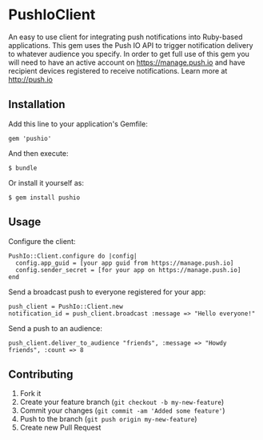 # PushIoClient

An easy to use client for integrating push notifications into Ruby-based applications. This gem uses the Push IO API to trigger notification delivery to whatever audience you specify. In order to get full use of this gem you will need to have an active account on https://manage.push.io and have recipient devices registered to receive notifications. Learn more at http://push.io

## Installation

Add this line to your application's Gemfile:

    gem 'pushio'

And then execute:

    $ bundle

Or install it yourself as:

    $ gem install pushio

## Usage

Configure the client:

```
PushIo::Client.configure do |config|
  config.app_guid = [your app guid from https://manage.push.io]
  config.sender_secret = [for your app on https://manage.push.io]
end
```

Send a broadcast push to everyone registered for your app:
```
push_client = PushIo::Client.new
notification_id = push_client.broadcast :message => "Hello everyone!"
```

Send a push to an audience:
```
push_client.deliver_to_audience "friends", :message => "Howdy friends", :count => 8
```


## Contributing

1. Fork it
2. Create your feature branch (`git checkout -b my-new-feature`)
3. Commit your changes (`git commit -am 'Added some feature'`)
4. Push to the branch (`git push origin my-new-feature`)
5. Create new Pull Request
